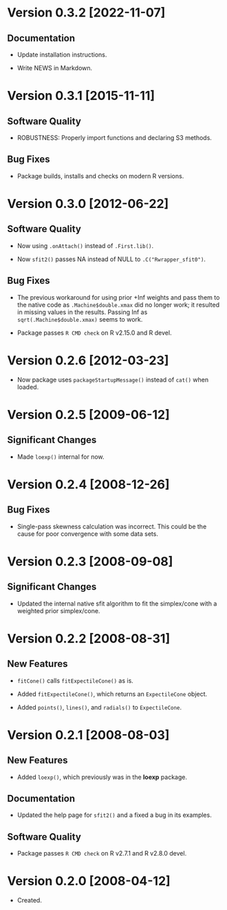# Version 0.3.2 [2022-11-07]

## Documentation

 * Update installation instructions.
 
 * Write NEWS in Markdown.
 

# Version 0.3.1 [2015-11-11]

## Software Quality

 * ROBUSTNESS: Properly import functions and declaring S3 methods.

## Bug Fixes

 * Package builds, installs and checks on modern R versions.

 
# Version 0.3.0 [2012-06-22]

## Software Quality

 * Now using `.onAttach()` instead of `.First.lib()`.
 
 * Now `sfit2()` passes NA instead of NULL to `.C("Rwrapper_sfit0")`.

## Bug Fixes

 * The previous workaround for using prior +Inf weights and pass them
   to the native code as `.Machine$double.xmax` did no longer work; it
   resulted in missing values in the results.  Passing Inf as
   `sqrt(.Machine$double.xmax)` seems to work.
   
 * Package passes `R CMD check` on R v2.15.0 and R devel.
 
 
# Version 0.2.6 [2012-03-23]

 * Now package uses `packageStartupMessage()` instead of `cat()` when
   loaded.
 
 
# Version 0.2.5 [2009-06-12]

## Significant Changes

 * Made `loexp()` internal for now.
 
 
# Version 0.2.4 [2008-12-26]

## Bug Fixes

 * Single-pass skewness calculation was incorrect. This could be the
   cause for poor convergence with some data sets.
 
 
# Version 0.2.3 [2008-09-08]

## Significant Changes

 * Updated the internal native sfit algorithm to fit the simplex/cone
   with a weighted prior simplex/cone.
 
 
# Version 0.2.2 [2008-08-31]

## New Features

 * `fitCone()` calls `fitExpectileCone()` as is.
 
 * Added `fitExpectileCone()`, which returns an `ExpectileCone`
   object.
 
 * Added `points()`, `lines()`, and `radials()` to `ExpectileCone`.
 
 
# Version 0.2.1 [2008-08-03]

## New Features

 * Added `loexp()`, which previously was in the **loexp** package.

## Documentation

 * Updated the help page for `sfit2()` and a fixed a bug in its
   examples.

## Software Quality

 * Package passes `R CMD check` on R v2.7.1 and R v2.8.0 devel.
 
 
# Version 0.2.0 [2008-04-12]
 
 * Created.
